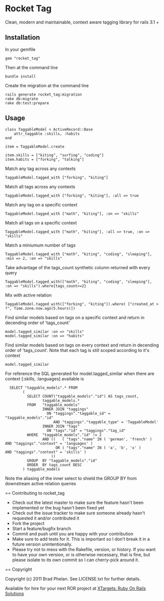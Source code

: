 Rocket Tag
==========

Clean, modern and maintainable, context aware tagging library for rails 3.1 +

Installation
------------

In your gemfile

	gem "rocket_tag"

Then at the command line
	
	bundle install

Create the migration at the command line

	rails generate rocket_tag:migration
	rake db:migrate
	rake db:test:prepare

Usage
-----

	class TaggableModel < ActiveRecord::Base
		attr_taggable :skills, :habits
	end	

	item = TaggableModel.create

	item.skills = ["kiting", "surfing", "coding"]
	item.habits = ["forking", "talking"]


Match any tag across any contexts

    TaggableModel.tagged_with ["forking", "kiting"]  

Match all tags across any contexts

    TaggableModel.tagged_with ["forking", "kiting"], :all => true

Match any tag on a specific context

    TaggableModel.tagged_with ["math", "kiting"], :on => "skills"

Match all tags on a specific context

    TaggableModel.tagged_with ["math", "kiting"], :all => true, :on => "skills"
	
Match a miniumum number of tags

    TaggableModel.tagged_with ["math", "kiting", "coding", "sleeping"], :min => 2, :on => "skills"
	
Take advantage of the tags_count synthetic column returned with every query

    TaggableModel.tagged_with(["math", "kiting", "coding", "sleeping"], :on => "skills").where{tags_count>=2}	

Mix with active relation 

    TaggableModel.tagged_with(["forking", "kiting"]).where( ["created_at > ?", Time.zone.now.ago(5.hours)])  

Find similar models based on tags on a specific context and return in decending order
of 'tags_count'

    model.tagged_similar :on => "skills"
    model.tagged_similar :on => "habits"

Find similar models based on tags on every context and return in decending order
of 'tags_count'. Note that each tag is still scoped according to it's context

    model.tagged_similar  

For reference the SQL generated for model.tagged_similar when there are
context [:skills, :languages] available is

      SELECT "taggable_models".* FROM   
            (
              SELECT COUNT("taggable_models"."id") AS tags_count, 
                     taggable_models.* 
              FROM   "taggable_models" 
                     INNER JOIN "taggings" 
                       ON "taggings"."taggable_id" = "taggable_models"."id" 
                          AND "taggings"."taggable_type" = 'TaggableModel' 
                     INNER JOIN "tags" 
                       ON "tags"."id" = "taggings"."tag_id" 
              WHERE  "taggable_models"."id" != 2 
                     AND ((   ( "tags"."name" IN ( 'german', 'french' ) AND "taggings"."context" = 'languages' ) 
                           OR ( "tags"."name" IN ( 'a', 'b', 'x' )      AND "taggings"."context" = 'skills' ) 
                         )) 
              GROUP  BY "taggable_models"."id" 
              ORDER  BY tags_count DESC
            ) taggable_models 


Note the aliasing of the inner select to shield the GROUP BY from downstream active relation
queries

== Contributing to rocket_tag
 
* Check out the latest master to make sure the feature hasn't been implemented or the bug hasn't been fixed yet
* Check out the issue tracker to make sure someone already hasn't requested it and/or contributed it
* Fork the project
* Start a feature/bugfix branch
* Commit and push until you are happy with your contribution
* Make sure to add tests for it. This is important so I don't break it in a future version unintentionally.
* Please try not to mess with the Rakefile, version, or history. If you want to have your own version, or is otherwise necessary, that is fine, but please isolate to its own commit so I can cherry-pick around it.

== Copyright

Copyright (c) 2011 Brad Phelan. See LICENSE.txt for
further details.

Available for hire for your next ROR project at <a href="http://xtargets.com" title="XTargets: Ruby On Rails Solutions" rel="author">XTargets: Ruby On Rails Solutions</a>

